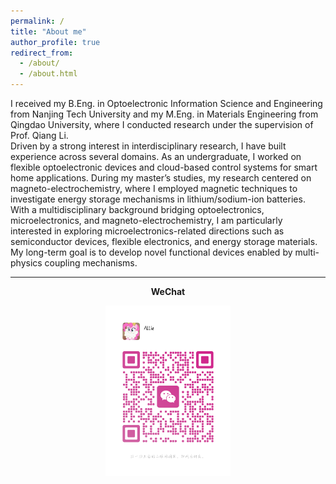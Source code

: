 ```yaml
---
permalink: /
title: "About me"
author_profile: true
redirect_from: 
  - /about/
  - /about.html
---
```


I received my B.Eng. in Optoelectronic Information Science and Engineering from Nanjing Tech University and my M.Eng. in Materials Engineering from Qingdao University, where I conducted research under the supervision of Prof. Qiang Li.  
Driven by a strong interest in interdisciplinary research, I have built experience across several domains. As an undergraduate, I worked on flexible optoelectronic devices and cloud-based control systems for smart home applications. During my master’s studies, my research centered on magneto-electrochemistry, where I employed magnetic techniques to investigate energy storage mechanisms in lithium/sodium-ion batteries.  
With a multidisciplinary background bridging optoelectronics, microelectronics, and magneto-electrochemistry, I am particularly interested in exploring microelectronics-related directions such as semiconductor devices, flexible electronics, and energy storage materials. My long-term goal is to develop novel functional devices enabled by multi-physics coupling mechanisms.  

---

<p align="center"><b>WeChat</b></p>
<p align="center">
  <img src="/images/lsx_wechat.png" alt="WeChat QR Code" width="200">
</p>



